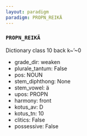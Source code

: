 ```yaml
---
layout: paradigm
paradigm: PROPN_REIKÄ
---
```

### ` PROPN_REIKÄ `

Dictionary class 10 back k~’~0
* grade_dir: weaken
* plurale_tantum: False
* pos: NOUN
* stem_diphthong: None
* stem_vowel: ä
* upos: PROPN
* harmony: front
* kotus_av: D
* kotus_tn: 10
* clitics: False
* possessive: False
